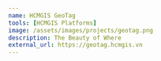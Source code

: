 ```yaml
---
name: HCMGIS GeoTag
tools: [HCMGIS Platforms]
image: /assets/images/projects/geotag.png
description: The Beauty of Where
external_url: https://geotag.hcmgis.vn
---
```

